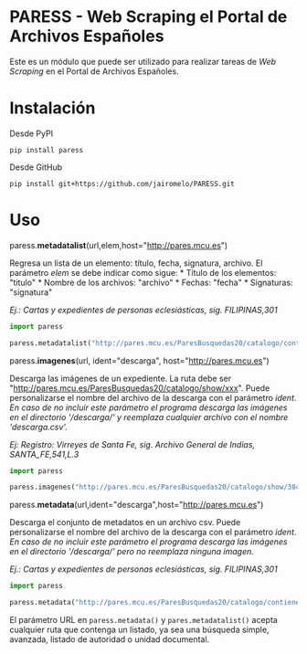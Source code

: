 # PARESS - Web Scraping el Portal de Archivos Españoles

Este es un módulo que puede ser utilizado para realizar tareas de *Web Scraping* en el Portal de Archivos Españoles.

# Instalación

Desde PyPI

`pip install paress`

Desde GitHub

`pip install git+https://github.com/jairomelo/PARESS.git`

# Uso

paress.**metadatalist**(url,elem,host="http://pares.mcu.es")

Regresa un lista de un elemento: título, fecha, signatura, archivo.
El parámetro *elem* se debe indicar como sigue:
	* Título de los elementos: "titulo"
	* Nombre de los archivos: "archivo"
	* Fechas: "fecha"
	* Signaturas: "signatura"

*Ej.: Cartas y expedientes de personas eclesiásticas, sig. FILIPINAS,301*

```python
import paress

paress.metadatalist("http://pares.mcu.es/ParesBusquedas20/catalogo/contiene/425393","fecha")

```

paress.**imagenes**(url, ident="descarga", host="http://pares.mcu.es")

Descarga las imágenes de un expediente. La ruta debe ser "http://pares.mcu.es/ParesBusquedas20/catalogo/show/xxx".
Puede personalizarse el nombre del archivo de la descarga con el parámetro *ident*. *En caso de no incluir este parámetro el programa descarga las imágenes en el directorio '/descarga/' y reemplaza cualquier archivo con el nombre 'descarga.csv'.*

*Ej: Registro: Virreyes de Santa Fe, sig. Archivo General de Indias, SANTA_FE,541,L.3*

```python
import paress

paress.imagenes("http://pares.mcu.es/ParesBusquedas20/catalogo/show/384442","mi_nombre")

```

paress.**metadata**(url,ident="descarga",host="http://pares.mcu.es")

Descarga el conjunto de metadatos en un archivo csv.
Puede personalizarse el nombre del archivo de la descarga con el parámetro *ident*. *En caso de no incluir este parámetro el programa descarga las imágenes en el directorio '/descarga/' pero no reemplaza ninguna imagen.*

*Ej.: Cartas y expedientes de personas eclesiásticas, sig. FILIPINAS,301*

```python
import paress

paress.metadata("http://pares.mcu.es/ParesBusquedas20/catalogo/contiene/425393","mi_nombre")

```

El parámetro URL en `paress.metadata()` y `pares.metadatalist()` acepta cualquier ruta que contenga un listado, ya sea una búsqueda simple, avanzada, listado de autoridad o unidad documental.